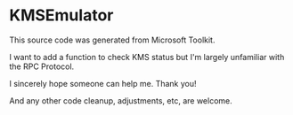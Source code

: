 # KMSEmulator

This source code was generated from Microsoft Toolkit.

I want to add a function to check KMS status but I'm largely unfamiliar with the RPC Protocol.

I sincerely hope someone can help me. Thank you!

And any other code cleanup, adjustments, etc, are welcome.
